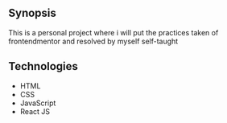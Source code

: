 ## Synopsis
This is a personal project where i will put the practices taken of frontendmentor and resolved by myself self-taught

## Technologies
- HTML
- CSS
- JavaScript
- React JS
